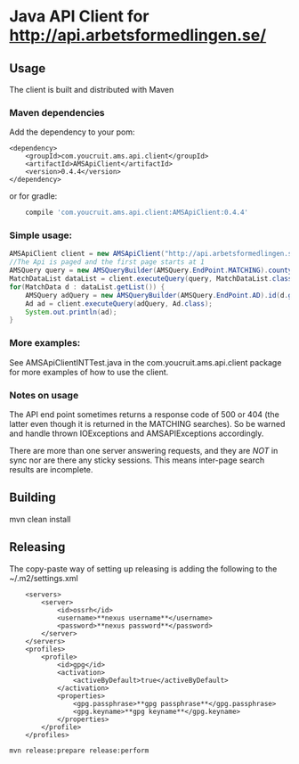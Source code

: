 Java API Client for http://api.arbetsformedlingen.se/
=====================================================

Usage
-----

The client is built and distributed with Maven
### Maven dependencies
Add the dependency to your pom:
```maven
<dependency>
    <groupId>com.youcruit.ams.api.client</groupId>
    <artifactId>AMSApiClient</artifactId>
    <version>0.4.4</version>
</dependency>
```

or for gradle:
```gradle
    compile 'com.youcruit.ams.api.client:AMSApiClient:0.4.4'
```

### Simple usage:

```java
AMSApiClient client = new AMSApiClient("http://api.arbetsformedlingen.se", "youremail@example.com");
//The Api is paged and the first page starts at 1
AMSQuery query = new AMSQueryBuilder(AMSQuery.EndPoint.MATCHING).county(County.VARMLAND).page(1).build();
MatchDataList dataList = client.executeQuery(query, MatchDataList.class);
for(MatchData d : dataList.getList()) {
	AMSQuery adQuery = new AMSQueryBuilder(AMSQuery.EndPoint.AD).id(d.getAdId()).build();
	Ad ad = client.executeQuery(adQuery, Ad.class);
	System.out.println(ad);
}
```

### More examples:
See AMSApiClientINTTest.java in the com.youcruit.ams.api.client package for more examples of how to use the client.

### Notes on usage
The API end point sometimes returns a response code of 500 or 404 (the latter even though it is returned in the MATCHING searches).
So be warned and handle thrown IOExceptions and AMSAPIExceptions accordingly.

There are more than one server answering requests, and they are *NOT* in sync nor are there any sticky sessions. This means
inter-page search results are incomplete.


Building
--------

mvn clean install

Releasing
---------

The copy-paste way of setting up releasing is adding the following to the ~/.m2/settings.xml

```maven
	<servers>
		<server>
			<id>ossrh</id>
			<username>**nexus username**</username>
			<password>**nexus password**</password>
		</server>
	</servers>
	<profiles>
		<profile>
			<id>gpg</id>
			<activation>
				<activeByDefault>true</activeByDefault>
			</activation>
			<properties>
				<gpg.passphrase>**gpg passphrase**</gpg.passphrase>
				<gpg.keyname>**gpg keyname**</gpg.keyname>
			</properties>
		</profile>
	</profiles>
```

```sh
mvn release:prepare release:perform
```
